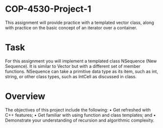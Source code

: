 # COP-4530-Project-1
This assignment will provide practice with a templated vector class, along with practice on the basic concept of an iterator over a container.

# Task
For this assignment you will implement a templated class NSequence (New Sequence). It is similar
to Vector but with a different set of member functions. NSequence can take a primitive data type as its
item, such as int, string, or other class types, such as IntCell as discussed in class.

# Overview
The objectives of this project include the following:
• Get refreshed with C++ features;
• Get familiar with using function and class templates; and
• Demonstrate your understanding of recursion and algorithmic complexity.
